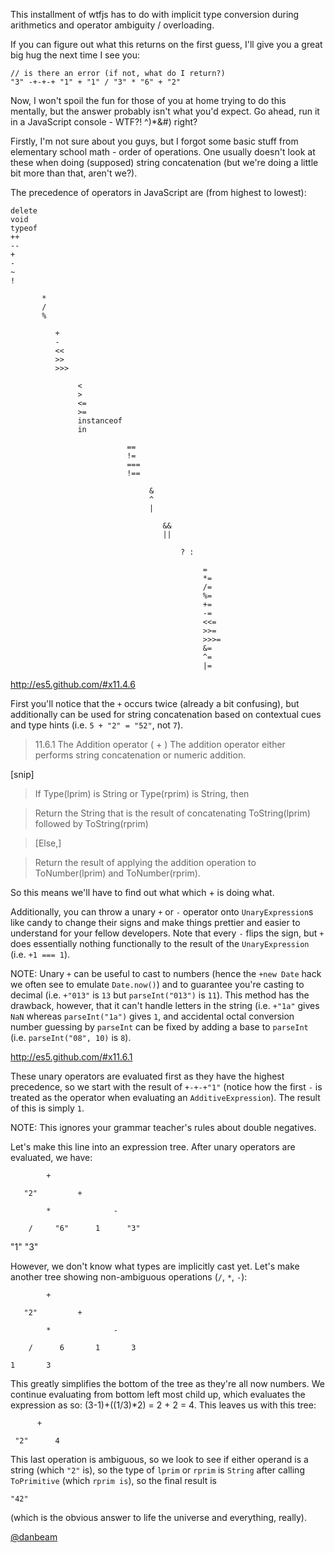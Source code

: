 This installment of wtfjs has to do with implicit type conversion during
arithmetics and operator ambiguity / overloading.

If you can figure out what this returns on the first guess, I'll give you a
great big hug the next time I see you:

    // is there an error (if not, what do I return?)
    "3" -+-+-+ "1" + "1" / "3" * "6" + "2" 

Now, I won't spoil the fun for those of you at home trying to do this mentally,
but the answer probably isn't what you'd expect.  Go ahead, run it in a
JavaScript console - WTF?! ^)*&#) right?

Firstly, I'm not sure about you guys, but I forgot some basic stuff from
elementary school math - order of operations.  One usually doesn't look at these
when doing (supposed) string concatenation (but we're doing a little bit more
than that, aren't we?).

The precedence of operators in JavaScript are (from highest to lowest):

    delete
    void
    typeof
    ++
    --
    +
    -
    ~
    !

           *
           /
           %

              +
              -
              <<
              >>
              >>>

                   <
                   >
                   <=
                   >=
                   instanceof
                   in

                              ==
                              !=
                              ===
                              !==

                                   &
                                   ^
                                   |

                                      &&
                                      ||

                                          ? :

                                               =
                                               *=
                                               /=
                                               %=
                                               +=
                                               -=
                                               <<=
                                               >>=
                                               >>>=
                                               &=
                                               ^=
                                               |=

http://es5.github.com/#x11.4.6

First you'll notice that the `+` occurs twice (already a bit confusing), but
additionally can be used for string concatenation based on contextual cues and
type hints (i.e. `5 + "2" = "52"`, not `7`).

> 11.6.1 The Addition operator ( + )
> The addition operator either performs string concatenation or numeric addition.

[snip]

> If Type(lprim) is String or Type(rprim) is String, then
 
> Return the String that is the result of concatenating ToString(lprim) followed by ToString(rprim)

> [Else,]

> Return the result of applying the addition operation to ToNumber(lprim) and ToNumber(rprim).

So this means we'll have to find out what which + is doing what.

Additionally, you can throw a unary `+` or `-` operator onto `UnaryExpression`s
like candy to change their signs and make things prettier and easier to
understand for your fellow developers.  Note that every `-` flips the sign, but
`+` does essentially nothing functionally to the result of the `UnaryExpression`
(i.e.  `+1 === 1`).

NOTE: Unary `+` can be useful to cast to numbers (hence the `+new Date` hack we
often see to emulate `Date.now()`) and to guarantee you're casting to decimal
(i.e.  `+"013"` is `13` but `parseInt("013")` is `11`).  This method has the
drawback, however, that it can't handle letters in the string (i.e. `+"1a"`
gives `NaN` whereas `parseInt("1a")` gives `1`, and accidental octal conversion
number guessing by `parseInt` can be fixed by adding a base to `parseInt` (i.e.
`parseInt("08", 10)` is `8`).

http://es5.github.com/#x11.6.1

These unary operators are evaluated first as they have the highest precedence,
so we start with the result of `+-+-+"1"` (notice how the first `-` is treated
as the operator when evaluating an `AdditiveExpression`).  The result of this is
simply `1`.

NOTE: This ignores your grammar teacher's rules about double negatives.

Let's make this line into an expression tree.  After unary operators are
evaluated, we have:

            +

       "2"         +

            *              - 
   
        /     "6"      1      "3"

   "1"     "3"


However, we don't know what types are implicitly cast yet.  Let's make another
tree showing non-ambiguous operations (`/`, `*`, `-`):

            +

       "2"         +

            *              - 

        /      6       1       3 

    1       3 


This greatly simplifies the bottom of the tree as they're all now numbers. We
continue evaluating from bottom left most child up, which evaluates the
expression as so: (3-1)+((1/3)*2) = 2 + 2 = 4.  This leaves us with this tree:

          +

     "2"      4


This last operation is ambiguous, so we look to see if either operand is a
string (which `"2"` is), so the type of `lprim` or `rprim` is `String` after
calling `ToPrimitive` (which `rprim is`), so the final result is

    "42"

(which is the obvious answer to life the universe and everything, really).

[@danbeam](http://twitter.com/danbeam)
